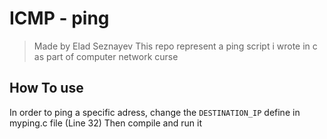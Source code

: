 # ICMP - ping 

> Made by Elad Seznayev This repo represent a ping script i wrote in c as part of computer network curse

## How To use

In order to ping a specific adress, change the `DESTINATION_IP` define in myping.c file (Line 32)
Then compile and run it 

